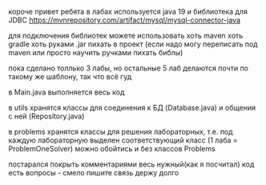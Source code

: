 короче привет ребята
в лабах используется java 19 и библиотека для JDBC https://mvnrepository.com/artifact/mysql/mysql-connector-java

для подключения библиотек можете использовать хоть maven хоть gradle хоть руками .jar пихать в проект (если надо могу переписать под maven или просто научить ручками пихать библы)

пока сделано толлько 3 лабы, но остальные 5 лаб делаются почти по такому же шаблону, так что всё гуд

в Main.java выполняется весь код

в utils хранятся классы для соединения к БД (Database.java) и общения с ней (Repository.java)

в problems хранятся классы для решения лабораторных, т.е. под каждую лабораторную выделен соответствующий класс (1 лаба = ProblemOneSolver)
можно обойтись и без классов Problems

постарался покрыть комментариями весь нужный(как я посчитал) код
есть вопросы - смело пишите связь держу долго

